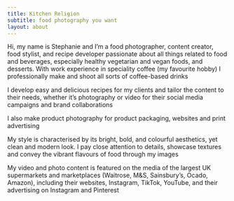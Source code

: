 ```yaml
---
title: Kitchen Religion 
subtitle: food photography you want
layout: about
---
```


Hi, my name is Stephanie and I’m a food photographer, content creator, food stylist, and recipe developer passionate about all things related to food and beverages, especially healthy vegetarian and vegan foods, and desserts. With work experience in speciality coffee (my favourite hobby) I professionally make and shoot all sorts of coffee-based drinks

I develop easy and delicious recipes for my clients and tailor the content to their needs, whether it’s photography or video for their social media campaigns and brand collaborations

I also make product photography for product packaging, websites and print advertising

My style is characterised by its bright, bold, and colourful aesthetics, yet clean and modern look. I pay close attention to details, showcase textures and convey the vibrant flavours of food through my images

My video and photo content is featured on the media of the largest UK supermarkets and marketplaces (Waitrose, M&S, Sainsbury’s, Ocado, Amazon), including their websites, Instagram, TikTok, YouTube, and their advertising on Instagram and Pinterest
